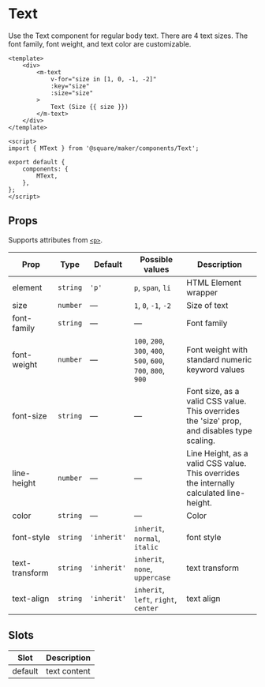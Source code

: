 # Text

Use the Text component for regular body text. There are 4 text sizes. The font family, font weight, and text color are customizable.

```vue
<template>
	<div>
		<m-text
			v-for="size in [1, 0, -1, -2]"
			:key="size"
			:size="size"
		>
			Text (Size {{ size }})
		</m-text>
	</div>
</template>

<script>
import { MText } from '@square/maker/components/Text';

export default {
	components: {
		MText,
	},
};
</script>
```

<!-- api-tables:start -->
## Props

Supports attributes from [`<p>`](https://developer.mozilla.org/en-US/docs/Web/HTML/Element/p).

| Prop           | Type     | Default     | Possible values                                               | Description                                                                                 |
| -------------- | -------- | ----------- | ------------------------------------------------------------- | ------------------------------------------------------------------------------------------- |
| element        | `string` | `'p'`       | `p`, `span`, `li`                                             | HTML Element wrapper                                                                        |
| size           | `number` | —           | `1`, `0`, `-1`, `-2`                                          | Size of text                                                                                |
| font-family    | `string` | —           | —                                                             | Font family                                                                                 |
| font-weight    | `number` | —           | `100`, `200`, `300`, `400`, `500`, `600`, `700`, `800`, `900` | Font weight with standard numeric keyword values                                            |
| font-size      | `string` | —           | —                                                             | Font size, as a valid CSS value. This overrides the 'size' prop, and disables type scaling. |
| line-height    | `number` | —           | —                                                             | Line Height, as a valid CSS value. This overrides the internally calculated line-height.    |
| color          | `string` | —           | —                                                             | Color                                                                                       |
| font-style     | `string` | `'inherit'` | `inherit`, `normal`, `italic`                                 | font style                                                                                  |
| text-transform | `string` | `'inherit'` | `inherit`, `none`, `uppercase`                                | text transform                                                                              |
| text-align     | `string` | `'inherit'` | `inherit`, `left`, `right`, `center`                          | text align                                                                                  |


## Slots

| Slot    | Description  |
| ------- | ------------ |
| default | text content |
<!-- api-tables:end -->
